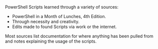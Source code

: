 PowerShell Scripts learned through a variety of sources:
- PowerShell in a Month of Lunches, 4th Edition.
- Through necessity and creativity.
- Edits made to found Scripts via work or the internet.

Most sources list documentation for where anything has been pulled from and notes explaining the usage of the scripts.